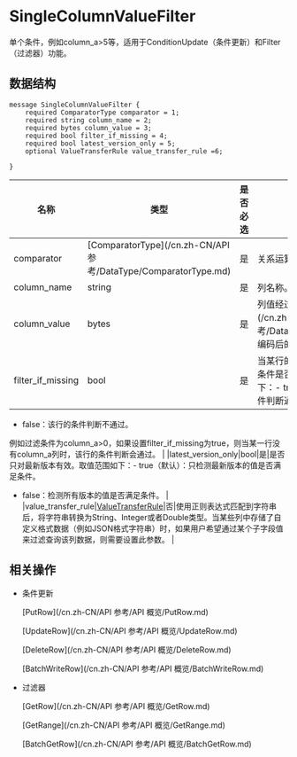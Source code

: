 # SingleColumnValueFilter

单个条件，例如column\_a\>5等，适用于ConditionUpdate（条件更新）和Filter（过滤器）功能。

## 数据结构

```
message SingleColumnValueFilter {
    required ComparatorType comparator = 1;
    required string column_name = 2;
    required bytes column_value = 3;
    required bool filter_if_missing = 4;
    required bool latest_version_only = 5; 
    optional ValueTransferRule value_transfer_rule =6;
     
}                
```

|名称|类型|是否必选|描述|
|--|--|----|--|
|comparator|[ComparatorType](/cn.zh-CN/API 参考/DataType/ComparatorType.md)|是|关系运算符。|
|column\_name|string|是|列名称。|
|column\_value|bytes|是|列值经过[Plainbuffer](/cn.zh-CN/API 参考/DataType/PlainBuffer.md)编码后的值。|
|filter\_if\_missing|bool|是|当某行的该列不存在时，设置条件是否过滤。取值范围如下：-   true（默认）：该行的条件判断通过。
-   false：该行的条件判断不通过。

例如过滤条件为column\_a\>0，如果设置filter\_if\_missing为true，则当某一行没有column\_a列时，该行的条件判断会通过。 |
|latest\_version\_only|bool|是|是否只对最新版本有效。取值范围如下：-   true（默认）：只检测最新版本的值是否满足条件。
-   false：检测所有版本的值是否满足条件。 |
|value\_transfer\_rule|[ValueTransferRule]()|否|使用正则表达式匹配到字符串后，将字符串转换为String、Integer或者Double类型。当某些列中存储了自定义格式数据（例如JSON格式字符串）时，如果用户希望通过某个子字段值来过滤查询该列数据，则需要设置此参数。 |

## 相关操作

-   条件更新

    [PutRow](/cn.zh-CN/API 参考/API 概览/PutRow.md)

    [UpdateRow](/cn.zh-CN/API 参考/API 概览/UpdateRow.md)

    [DeleteRow](/cn.zh-CN/API 参考/API 概览/DeleteRow.md)

    [BatchWriteRow](/cn.zh-CN/API 参考/API 概览/BatchWriteRow.md)

-   过滤器

    [GetRow](/cn.zh-CN/API 参考/API 概览/GetRow.md)

    [GetRange](/cn.zh-CN/API 参考/API 概览/GetRange.md)

    [BatchGetRow](/cn.zh-CN/API 参考/API 概览/BatchGetRow.md)


